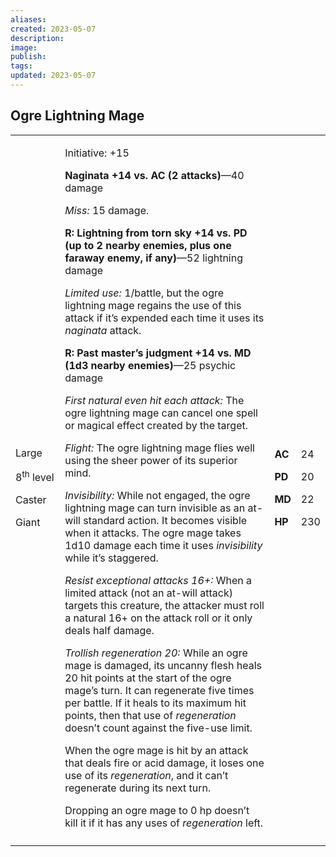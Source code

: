 ```yaml
---
aliases: 
created: 2023-05-07
description: 
image: 
publish: 
tags: 
updated: 2023-05-07
---
```


## Ogre Lightning Mage

<table>
<colgroup>
<col style="width: 16%" />
<col style="width: 71%" />
<col style="width: 5%" />
<col style="width: 6%" />
</colgroup>
<tbody>
<tr class="odd">
<td><p>Large</p>
<p>8<sup>th</sup> level</p>
<p>Caster</p>
<p>Giant</p></td>
<td><p>Initiative: +15</p>
<p><strong>Naginata +14 vs. AC (2 attacks)</strong>—40 damage</p>
<p><em>Miss:</em> 15 damage.</p>
<p><strong>R: Lightning from torn sky +14 vs. PD (up to 2 nearby
enemies, plus one faraway enemy, if any)</strong>—52 lightning
damage</p>
<p><em>Limited use:</em> 1/battle, but the ogre lightning mage regains
the use of this attack if it’s expended each time it uses its
<em>naginata</em> attack.</p>
<p><strong>R: Past master’s judgment +14 vs. MD (1d3 nearby
enemies)</strong>—25 psychic damage</p>
<p><em>First natural even hit each attack:</em> The ogre lightning mage
can cancel one spell or magical effect created by the target.</p>
<p><em>Flight:</em> The ogre lightning mage flies well using the sheer
power of its superior mind.</p>
<p><em>Invisibility:</em> While not engaged, the ogre lightning mage can
turn invisible as an at-will standard action. It becomes visible when it
attacks. The ogre mage takes 1d10 damage each time it uses
<em>invisibility</em> while it’s staggered.</p>
<p><em>Resist exceptional attacks 16+:</em> When a limited attack (not
an at-will attack) targets this creature, the attacker must roll a
natural 16+ on the attack roll or it only deals half damage.</p>
<p><em>Trollish regeneration 20:</em> While an ogre mage is damaged, its
uncanny flesh heals 20 hit points at the start of the ogre mage’s turn.
It can regenerate five times per battle. If it heals to its maximum hit
points, then that use of <em>regeneration</em> doesn’t count against the
five-use limit.</p>
<p>When the ogre mage is hit by an attack that deals fire or acid
damage, it loses one use of its <em>regeneration</em>, and it can’t
regenerate during its next turn.</p>
<p>Dropping an ogre mage to 0 hp doesn’t kill it if it has any uses of
<em>regeneration</em> left.</p></td>
<td><p><strong>AC</strong></p>
<p><strong>PD</strong></p>
<p><strong>MD</strong></p>
<p><strong>HP</strong></p></td>
<td><p>24</p>
<p>20</p>
<p>22</p>
<p>230</p></td>
</tr>
<tr class="even">
<td></td>
<td></td>
<td></td>
<td></td>
</tr>
</tbody>
</table>

